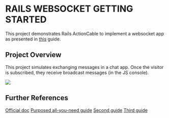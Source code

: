 # RAILS WEBSOCKET GETTING STARTED
This project demonstrates Rails ActionCable to implement a websocket app as presented in [this](https://stackoverflow.com/questions/76780389/how-to-setup-actioncable-in-rails-7) guide.

## Project Overview
This project simulates exchanging messages in a chat app. Once the visitor is subscribed, they receive broadcast messages (in the JS console).

<img src="./demo.gif">

## Further References
[Official doc](https://guides.rubyonrails.org/action_cable_overview.html)
[Purposed all-you-need guide](https://medium.com/@amdepaolo/a-hopefully-comprehensible-guide-to-using-actioncable-in-rails-33b85a1fbc0)
[Second guide](https://dev.to/lucaskuhn/a-simple-guide-to-action-cable-2dk2)
[Third guide](https://blog.dennisokeeffe.com/blog/2022-02-28-action-cable-hello-world-with-rails-7)